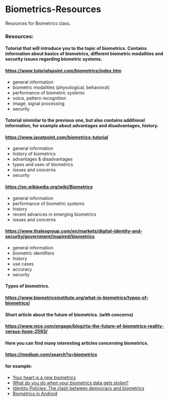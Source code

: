 # Biometrics-Resources
Resources for Biometrics class.

### Resources:

#### Tutorial that will introduce you to the topic of biometrics. Contains information about basics of biometrics, different biometric modalities and security issues regarding biometric systems.
#### https://www.tutorialspoint.com/biometrics/index.htm
- general information
- biometric modalities (physological, behavioral)
- performance of biometric systems
- voice, pattern recognition
- image, signal processing
- security


#### Tutorial simmilar to the previous one, but also contains additional information, for example about advantages and disadvantages, history.
#### https://www.javatpoint.com/biometrics-tutorial
- general information
- history of biometrics
- advantages & disadvantages
- types and uses of biometrics
- issues and concerns
- security


#### https://en.wikipedia.org/wiki/Biometrics
- general information
- performance of biometric systems
- history
- recent advances in emerging biometrics
- issues and concerns

#### https://www.thalesgroup.com/en/markets/digital-identity-and-security/government/inspired/biometrics
- general information
- biometric identifiers
- history
- use cases
- accuracy
- security

#### Types of biometrics.
#### https://www.biometricsinstitute.org/what-is-biometrics/types-of-biometrics/

#### Short article about the future of biometrics. (with concerns)
#### https://www.nice.com/engage/blog/rta-the-future-of-biometrics-reality-versus-hype-2593/

#### Here you can find many interesting articles concerning biometrics.
#### https://medium.com/search?q=biometrics
#### for example:
- [Your heart is a new biometrics](https://medium.com/mawi-band/your-heart-is-a-new-biometrics-eda2c168f7b)
- [What do you do when your biometrics data gets stolen?](https://medium.com/technicity/what-do-you-do-when-your-biometrics-data-gets-stolen-68982fe0fdeb)
- [Identity Policies: The clash between democracy and biometrics](https://medium.com/@privacyint/identity-policies-the-clash-between-democracy-and-biometrics-95adabd9f263)
- [Biometrics in Android](https://proandroiddev.com/biometrics-in-android-50424de8d0e)
